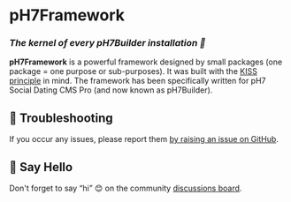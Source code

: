 # pH7Framework

### *The kernel of every pH7Builder installation 🚀*

**pH7Framework** is a powerful framework designed by small packages (one package = one purpose or sub-purposes). It was built with the [KISS principle](https://en.wikipedia.org/wiki/KISS_principle) in mind. The framework has been specifically written for pH7 Social Dating CMS Pro (and now known as pH7Builder).


## 🤕 Troubleshooting

If you occur any issues, please report
them [by raising an issue on GitHub](https://github.com/pH7Software/pH7-Social-Dating-CMS/issues).

## 👋 Say Hello

Don't forget to say “hi” 😊 on the community [discussions board](https://github.com/pH7Software/pH7-Social-Dating-CMS/discussions).

